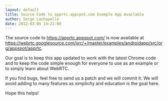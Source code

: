 ```yaml
---
layout: default
title: Source Code to apprtc.appspot.com Example App Available
author: Serge Lachapelle
date: 2012-03-05 14:21:00
---
```



The source code to <https://apprtc.appspot.com/> is now available at
<https://webrtc.googlesource.com/src/+/master/examples/androidapp/src/org/appspot/apprtc>.

Our goal is to keep this app updated to work with the latest Chrome code and
to keep the code simple enough for everyone to use as an example or to simply
learn about WebRTC.

If you find bugs, feel free to send us a patch and we will commit it. We will
avoid adding to many features as simplicity and education is the goal here.

Hope this helps!
